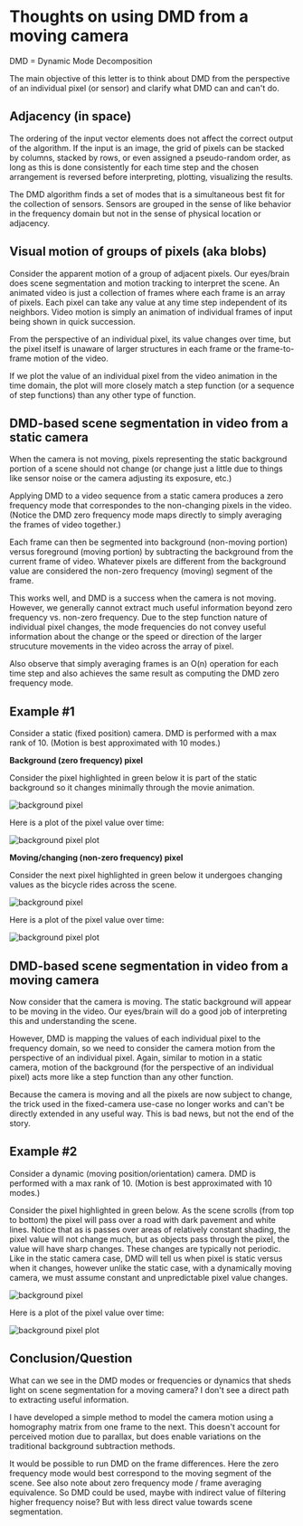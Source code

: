 # Thoughts on using DMD from a moving camera

DMD = Dynamic Mode Decomposition

The main objective of this letter is to think about DMD from the
perspective of an individual pixel (or sensor) and clarify what DMD
can and can't do.

## Adjacency (in space)

The ordering of the input vector elements does not affect the
correct output of the algorithm.  If the input is an image, the grid
of pixels can be stacked by columns, stacked by rows, or even assigned
a pseudo-random order, as long as this is done consistently for each
time step and the chosen arrangement is reversed before interpreting,
plotting, visualizing the results.

The DMD algorithm finds a set of modes that is a simultaneous best fit
for the collection of sensors.  Sensors are grouped in the sense of
like behavior in the frequency domain but not in the sense of physical
location or adjacency.

## Visual motion of groups of pixels (aka blobs)

Consider the apparent motion of a group of adjacent pixels.  Our
eyes/brain does scene segmentation and motion tracking to interpret
the scene.  An animated video is just a collection of frames where
each frame is an array of pixels.  Each pixel can take any value at
any time step independent of its neighbors.  Video motion is simply an
animation of individual frames of input being shown in quick
succession.

From the perspective of an individual pixel, its value changes over
time, but the pixel itself is unaware of larger structures in each
frame or the frame-to-frame motion of the video.

If we plot the value of an individual pixel from the video animation
in the time domain, the plot will more closely match a step function
(or a sequence of step functions) than any other type of function.

## DMD-based scene segmentation in video from a static camera

When the camera is not moving, pixels representing the static
background portion of a scene should not change (or change just a
little due to things like sensor noise or the camera adjusting its
exposure, etc.)

Applying DMD to a video sequence from a static camera produces a zero
frequency mode that correspondes to the non-changing pixels in the
video.  (Notice the DMD zero frequency mode maps directly to simply
averaging the frames of video together.)

Each frame can then be segmented into background (non-moving portion)
versus foreground (moving portion) by subtracting the background from
the current frame of video. Whatever pixels are different from the
background value are considered the non-zero frequency (moving)
segment of the frame.

This works well, and DMD is a success when the camera is not moving.
However, we generally cannot extract much useful information beyond
zero frequency vs. non-zero frequency.  Due to the step function
nature of individual pixel changes, the mode frequencies do not convey
useful information about the change or the speed or direction of the
larger strucuture movements in the video across the array of pixel.

Also observe that simply averaging frames is an O(n) operation for
each time step and also achieves the same result as computing the DMD
zero frequency mode.

## Example #1

Consider a static (fixed position) camera.  DMD is performed with a
max rank of 10.  (Motion is best approximated with 10 modes.)

**Background (zero frequency) pixel**

Consider the pixel highlighted in green below it is part of the static
background so it changes minimally through the movie animation.

![background pixel](./static-pixel-selected.png)

Here is a plot of the pixel value over time:

![background pixel plot](./static-pixel-plot.png)

**Moving/changing (non-zero frequency) pixel**

Consider the next pixel highlighted in green below it undergoes changing values as the bicycle rides across the scene.

![background pixel](./changing-pixel-selected.png)

Here is a plot of the pixel value over time:

![background pixel plot](./changing-pixel-plot.png)


## DMD-based scene segmentation in video from a moving camera

Now consider that the camera is moving.  The static background will
appear to be moving in the video.  Our eyes/brain will do a good job
of interpreting this and understanding the scene.

However, DMD is mapping the values of each individual pixel to the
frequency domain, so we need to consider the camera motion from the
perspective of an individual pixel.  Again, similar to motion in a
static camera, motion of the background (for the perspective of an
individual pixel) acts more like a step function than any other
function.

Because the camera is moving and all the pixels are now subject to
change, the trick used in the fixed-camera use-case no longer works
and can't be directly extended in any useful way.  This is bad news,
but not the end of the story.

## Example #2

Consider a dynamic (moving position/orientation) camera.  DMD is
performed with a max rank of 10.  (Motion is best approximated with 10
modes.)

Consider the pixel highlighted in green below.  As the scene scrolls
(from top to bottom) the pixel will pass over a road with dark
pavement and white lines.  Notice that as is passes over areas of
relatively constant shading, the pixel value will not change much, but
as objects pass through the pixel, the value will have sharp changes.
These changes are typically not periodic.  Like in the static camera
case, DMD will tell us when pixel is static versus when it changes,
however unlike the static case, with a dynamically moving camera, we
must assume constant and unpredictable pixel value changes.

![background pixel](./dynamic-pixel-selected.png)

Here is a plot of the pixel value over time:

![background pixel plot](./dynamic-pixel-plot.png)

## Conclusion/Question

What can we see in the DMD modes or frequencies or dynamics that sheds
light on scene segmentation for a moving camera?  I don't see a direct
path to extracting useful information.

I have developed a simple method to model the camera motion using a
homography matrix from one frame to the next.  This doesn't account
for perceived motion due to parallax, but does enable variations on
the traditional background subtraction methods.

It would be possible to run DMD on the frame differences.  Here the
zero frequency mode would best correspond to the moving segment of the
scene.  See also note about zero frequency mode / frame averaging
equivalence.  So DMD could be used, maybe with indirect value of
filtering higher frequency noise?  But with less direct value towards
scene segmentation.